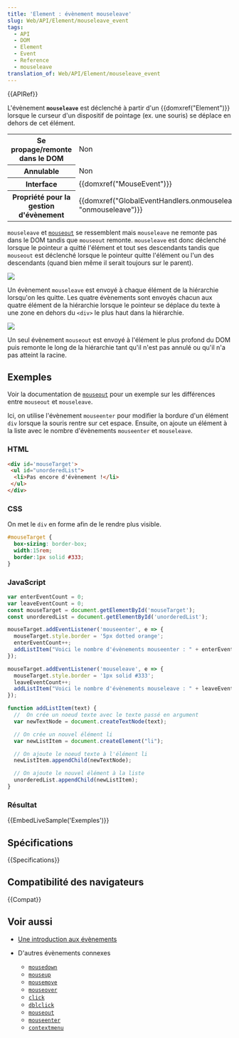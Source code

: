 ```yaml
---
title: 'Element : évènement mouseleave'
slug: Web/API/Element/mouseleave_event
tags:
  - API
  - DOM
  - Element
  - Event
  - Reference
  - mouseleave
translation_of: Web/API/Element/mouseleave_event
---
```

{{APIRef}}

L'évènement **`mouseleave`** est déclenché à partir d'un {{domxref("Element")}} lorsque le curseur d'un dispositif de pointage (ex. une souris) se déplace en dehors de cet élément.

<table class="properties">
  <tbody>
    <tr>
      <th scope="row">Se propage/remonte dans le DOM</th>
      <td>Non</td>
    </tr>
    <tr>
      <th scope="row">Annulable</th>
      <td>Non</td>
    </tr>
    <tr>
      <th scope="row">Interface</th>
      <td>{{domxref("MouseEvent")}}</td>
    </tr>
    <tr>
      <th scope="row">Propriété pour la gestion d'évènement</th>
      <td>
        {{domxref("GlobalEventHandlers.onmouseleave", "onmouseleave")}}
      </td>
    </tr>
  </tbody>
</table>

`mouseleave` et [`mouseout`](/fr/docs/Web/API/Element/mouseout_event) se ressemblent mais `mouseleave` ne remonte pas dans le DOM tandis que `mouseout` remonte. `mouseleave` est donc déclenché lorsque le pointeur a quitté l'élément et tout ses descendants tandis que `mouseout` est déclenché lorsque le pointeur quitte l'élément ou l'un des descendants (quand bien même il serait toujours sur le parent).

![](mouseleave.png)

Un évènement `mouseleave` est envoyé à chaque élément de la hiérarchie lorsqu'on les quitte. Les quatre évènements sont envoyés chacun aux quatre élément de la hiérarchie lorsque le pointeur se déplace du texte à une zone en dehors du `<div>` le plus haut dans la hiérarchie.

![](mouseout.png)

Un seul évènement `mouseout` est envoyé à l'élément le plus profond du DOM puis remonte le long de la hiérarchie tant qu'il n'est pas annulé ou qu'il n'a pas atteint la racine.

## Exemples

Voir la documentation de [`mouseout`](/fr/docs/Web/API/Element/mouseout_event) pour un exemple sur les différences entre `mouseout` et `mouseleave`.

Ici, on utilise l'évènement `mouseenter` pour modifier la bordure d'un élément `div` lorsque la souris rentre sur cet espace. Ensuite, on ajoute un élément à la liste avec le nombre d'évènements `mouseenter` et `mouseleave`.

### HTML

```html
<div id='mouseTarget'>
 <ul id="unorderedList">
  <li>Pas encore d'évènement !</li>
 </ul>
</div>
```

### CSS

On met le `div` en forme afin de le rendre plus visible.

```css
#mouseTarget {
  box-sizing: border-box;
  width:15rem;
  border:1px solid #333;
}
```

### JavaScript

```js
var enterEventCount = 0;
var leaveEventCount = 0;
const mouseTarget = document.getElementById('mouseTarget');
const unorderedList = document.getElementById('unorderedList');

mouseTarget.addEventListener('mouseenter', e => {
  mouseTarget.style.border = '5px dotted orange';
  enterEventCount++;
  addListItem("Voici le nombre d'évènements mouseenter : " + enterEventCount + ".");
});

mouseTarget.addEventListener('mouseleave', e => {
  mouseTarget.style.border = '1px solid #333';
  leaveEventCount++;
  addListItem("Voici le nombre d'évènements mouseleave : " + leaveEventCount + ".");
});

function addListItem(text) {
  //  On crée un noeud texte avec le texte passé en argument
  var newTextNode = document.createTextNode(text);

  // On crée un nouvel élément li
  var newListItem = document.createElement("li");

  // On ajoute le noeud texte à l'élément li
  newListItem.appendChild(newTextNode);

  // On ajoute le nouvel élément à la liste
  unorderedList.appendChild(newListItem);
}
```

### Résultat

{{EmbedLiveSample('Exemples')}}

## Spécifications

{{Specifications}}

## Compatibilité des navigateurs

{{Compat}}

## Voir aussi

- [Une introduction aux évènements](/fr/docs/Apprendre/JavaScript/Building_blocks/Evènements)
- D'autres évènements connexes

  - [`mousedown`](/fr/docs/Web/API/Element/mousedown_event)
  - [`mouseup`](/fr/docs/Web/API/Element/mouseup_event)
  - [`mousemove`](/fr/docs/Web/API/Element/mousemove_event)
  - [`mouseover`](/fr/docs/Web/API/Element/mouseover_event)
  - [`click`](/fr/docs/Web/API/Element/click_event)
  - [`dblclick`](/fr/docs/Web/API/Element/dblclick_event)
  - [`mouseout`](/fr/docs/Web/API/Element/mouseout_event)
  - [`mouseenter`](/fr/docs/Web/API/Element/mouseenter_event)
  - [`contextmenu`](/fr/docs/Web/API/Element/contextmenu_event)
